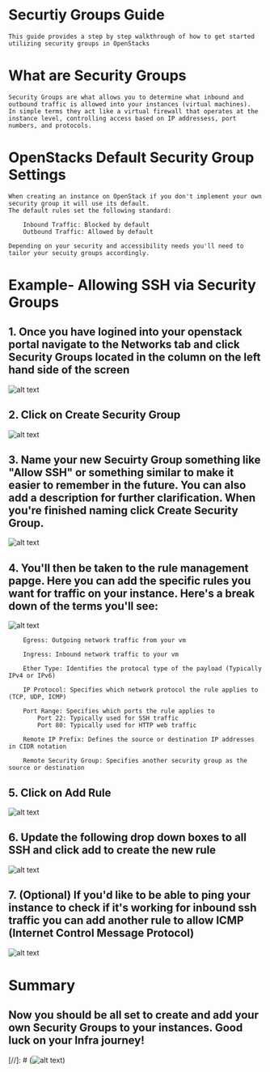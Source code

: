 # Securtiy Groups Guide
```
This guide provides a step by step walkthrough of how to get started utilizing security groups in OpenStacks
```

# What are Security Groups
```
Security Groups are what allows you to determine what inbound and outbound traffic is allowed into your instances (virtual machines).
In simple terms they act like a virtual firewall that operates at the instance level, controlling access based on IP addressess, port numbers, and protocols.
```

# OpenStacks Default Security Group Settings
```
When creating an instance on OpenStack if you don't implement your own security group it will use its default.
The default rules set the following standard:
    
    Inbound Traffic: Blocked by default
    Outbound Traffic: Allowed by default

Depending on your security and accessibility needs you'll need to tailor your secuity groups accordingly.
```

# Example- Allowing SSH via Security Groups
 
## 1. Once you have logined into your openstack portal navigate to the Networks tab and click Security Groups located in the column on the left hand side of the screen
![alt text](../img/Security-Groups/Networks-Tab.png)

## 2. Click on Create Security Group

![alt text](../img/Security-Groups/Create-Security-Group.png)

## 3. Name your new Secuirty Group something like "Allow SSH" or something similar to make it easier to remember in the future. You can also add a description for further clarification. When you're finished naming click Create Security Group.
 
![alt text](../img/Security-Groups/Naming-Sec-Group.png)

## 4. You'll then be taken to the rule management papge. Here you can add the specific rules you want for traffic on your instance. Here's a break down of the terms you'll see:
 
![alt text](../img/Security-Groups/Rules-Explained.png)

```
    Egress: Outgoing network traffic from your vm

    Ingress: Inbound network traffic to your vm

    Ether Type: Identifies the protocal type of the payload (Typically IPv4 or IPv6)

    IP Protocol: Specifies which network protocol the rule applies to (TCP, UDP, ICMP)

    Port Range: Specifies which ports the rule applies to
        Port 22: Typically used for SSH traffic
        Port 80: Typically used for HTTP web traffic

    Remote IP Prefix: Defines the source or destination IP addresses in CIDR notation

    Remote Security Group: Specifies another security group as the source or destination

```
## 5. Click on Add Rule

![alt text](../img/Security-Groups/Add-Rule.png)

## 6. Update the following drop down boxes to all SSH and click add to create the new rule

![alt text](../img/Security-Groups/Modifiying-Rule.png)

## 7. (Optional) If you'd like to be able to ping your instance to check if it's working for inbound ssh traffic you can add another rule to allow ICMP (Internet Control Message Protocol)

![alt text](../img/Security-Groups/Adding-ICMP.png)



# Summary
## Now you should be all set to create and add your own Security Groups to your instances. Good luck on your Infra journey!

[//]: # (![alt text](../img/Security-Groups/Hack.png#center))